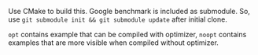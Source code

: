 Use CMake to build this.
Google benchmark is included as submodule.
So, use `git submodule init && git submodule update` after initial clone.

`opt` contains example that can be compiled with optimizer, `noopt` contains examples that
are more visible when compiled without optimizer.